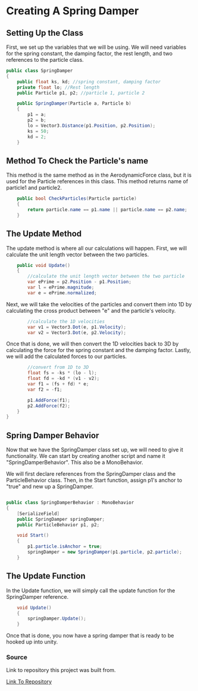 # **Creating A Spring Damper**

## **Setting Up the Class**

First, we set up the variables that we will be using. We will need variables for the spring constant, the damping factor, the rest length, and two references to the particle class.

```C#
public class SpringDamper
{
    public float ks, kd; //spring constant, damping factor
    private float lo; //Rest length
    public Particle p1, p2; //particle 1, particle 2

    public SpringDamper(Particle a, Particle b)
    {
        p1 = a;
        p2 = b;
        lo = Vector3.Distance(p1.Position, p2.Position);
        ks = 50;
        kd = 2;
    }
```

## **Method To Check the Particle's name**

This method is the same method as in the AerodynamicForce class, but it is used for the Particle references in this class. This method returns name of particle1 and particle2.

```C#
    public bool CheckParticles(Particle particle)
    {
        return particle.name == p1.name || particle.name == p2.name;
    }
```

## **The Update Method**

The update method is where all our calculations will happen. First, we will calculate the unit length vector between the two particles.

```C#
    public void Update()
    {
        //calculate the unit length vector between the two particle
        var ePrime = p2.Position - p1.Position;
        var l = ePrime.magnitude;
        var e = ePrime.normalized;
```

Next, we will take the velocities of the particles and convert them into 1D by calculating the cross product between "e" and the particle's velocity.

```C#
        //calculate the 1D velocities
        var v1 = Vector3.Dot(e, p1.Velocity);
        var v2 = Vector3.Dot(e, p2.Velocity);
```

Once that is done, we will then convert the 1D velocities back to 3D by calculating the force for the spring constant and the damping factor. Lastly, we will add the calculated forces to our particles.

```C#
        //convert from 1D to 3D
        float fs = -ks * (lo - l);
        float fd = -kd * (v1 - v2);
        var f1 = (fs + fd) * e;
        var f2 = -f1;

        p1.AddForce(f1);
        p2.AddForce(f2);
    }
}
```

## **Spring Damper Behavior**

Now that we have the SpringDamper class set up, we will need to give it functionality. We can start by creating another script and name it "SpringDamperBehavior". This also be a MonoBehavior.

We will first declare references from the SpringDamper class and the ParticleBehavior class. Then, in the Start function, assign p1's anchor to "true" and new up a SpringDamper.

```C#

public class SpringDamperBehavior : MonoBehavior
{
    [SerializeField]
    public SpringDamper springDamper;
    public ParticleBehavior p1, p2;

    void Start()
    {
        p1.particle.isAnchor = true;
        springDamper = new SpringDamper(p1.particle, p2.particle);
    }
```

## **The Update Function**

In the Update function, we will simply call the update function for the SpringDamper reference.

```C#
    void Update()
    {
        springDamper.Update();
    }
```

Once that is done, you now have a spring damper that is ready to be hooked up into unity.

### **Source**

Link to repository this project was built from.

[Link To Repository](https://github.com/lukeplaisance/Physics/tree/master/Assets/Scripts/Cloth)